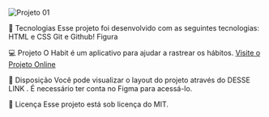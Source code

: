 ![Projeto 01](https://github.com/diegorafacarvalho/moveis-planejados/assets/116193697/dd4afe46-d8be-4091-a0e8-eaf0ef344a97)



🚀 Tecnologias
Esse projeto foi desenvolvido com as seguintes tecnologias:
HTML e CSS
Git e Github!
Figura

💻 Projeto
O Habit é um aplicativo para ajudar a rastrear os hábitos.
 <a href="#" target="_blank">Visite o Projeto Online</a>

🔖 Disposição
Você pode visualizar o layout do projeto através do DESSE LINK . É necessário ter conta no Figma para acessá-lo.

📝 Licença
Esse projeto está sob licença do MIT.

